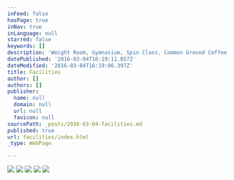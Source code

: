 ```yaml
---
inFeed: false
hasPage: true
inNav: true
inLanguage: null
starred: false
keywords: []
description: 'Weight Room, Gymnasium, Spin Class, Common Ground Coffee Shop'
datePublished: '2016-03-04T16:19:11.057Z'
dateModified: '2016-03-04T16:19:06.397Z'
title: Facilities
author: []
authors: []
publisher:
  name: null
  domain: null
  url: null
  favicon: null
sourcePath: _posts/2016-03-04-facilities.md
published: true
url: facilities/index.html
_type: WebPage

---
```

![](https://the-grid-user-content.s3-us-west-2.amazonaws.com/9cab8325-3105-43c8-8e08-52ec99ff3f1c.jpg)
![](https://the-grid-user-content.s3-us-west-2.amazonaws.com/eaf9937c-fd15-4bb9-8f93-6f7eea66883b.jpg)
![](https://the-grid-user-content.s3-us-west-2.amazonaws.com/5fa0bc0c-950d-4c67-81b1-08acdfd4ee83.jpg)
![](https://the-grid-user-content.s3-us-west-2.amazonaws.com/ca2b731a-c372-4c24-a600-a9e1675c5876.jpg)
![](https://the-grid-user-content.s3-us-west-2.amazonaws.com/3585fce2-eab0-4cbf-a4f9-db0dbf6ade28.jpg)